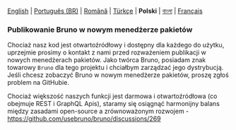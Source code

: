 [English](/publishing.md) | [Português (BR)](docs/publishing/publishing_pt_br.md) | [Română](docs/publishing/publishing_ro.md) | [Türkçe](docs/publishing/publishing_tr.md) | **Polski** | [বাংলা](docs/publishing/publishing_bn.md) | [Français](docs/publishing/publishing_fr.md)

### Publikowanie Bruno w nowym menedżerze pakietów

Chociaż nasz kod jest otwartoźródłowy i dostępny dla każdego do użytku, uprzejmie prosimy o kontakt z nami przed rozważeniem publikacji w nowych menedżerach pakietów. Jako twórca Bruno, posiadam znak towarowy `Bruno` dla tego projektu i chciałbym zarządzać jego dystrybucją. Jeśli chcesz zobaczyć Bruno w nowym menedżerze pakietów, proszę zgłoś problem na GitHubie.

Chociaż większość naszych funkcji jest darmowa i otwartoźródłowa (co obejmuje REST i GraphQL Apis),
staramy się osiągnąć harmonijny balans między zasadami open-source a zrównoważonym rozwojem - https://github.com/usebruno/bruno/discussions/269
